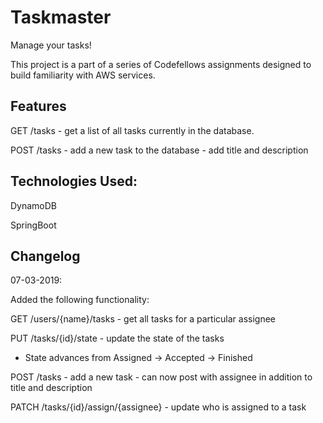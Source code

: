 # Taskmaster

Manage your tasks! 

This project is a part of a series of Codefellows assignments designed to build familiarity with AWS services.

## Features

GET /tasks - get a list of all tasks currently in the database. 

POST /tasks - add a new task to the database - add title and description

## Technologies Used:

DynamoDB

SpringBoot

## Changelog

07-03-2019:

Added the following functionality:

GET /users/{name}/tasks - get all tasks for a particular assignee

PUT /tasks/{id}/state - update the state of the tasks
            
 * State advances from Assigned -> Accepted -> Finished
 
POST /tasks - add a new task - can now post with assignee in addition to title and description 

PATCH /tasks/{id}/assign/{assignee} - update who is assigned to a task



 